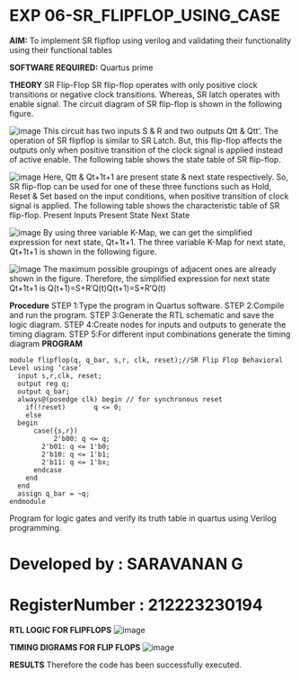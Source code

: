 # EXP 06-SR_FLIPFLOP_USING_CASE

**AIM:**
To implement  SR flipflop using verilog and validating their functionality using their functional tables

**SOFTWARE REQUIRED:**
Quartus prime

**THEORY**
SR Flip-Flop SR flip-flop operates with only positive clock transitions or negative clock transitions. Whereas, SR latch operates with enable signal. The circuit diagram of SR flip-flop is shown in the following figure.

![image](https://github.com/naavaneetha/SR-FLIPFLOP-USING-CASE/assets/154305477/0f710028-ad52-4d3e-9276-8714cf023a25)
This circuit has two inputs S & R and two outputs Qtt & Qtt’. The operation of SR flipflop is similar to SR Latch. But, this flip-flop affects the outputs only when positive transition of the clock signal is applied instead of active enable. The following table shows the state table of SR flip-flop.

![image](https://github.com/naavaneetha/SR-FLIPFLOP-USING-CASE/assets/154305477/dabfc4f4-87e3-4cbc-9472-f89ee1b5ed30) 
Here, Qtt & Qt+1t+1 are present state & next state respectively. So, SR flip-flop can be used for one of these three functions such as Hold, Reset & Set based on the input conditions, when positive transition of clock signal is applied. The following table shows the characteristic table of SR flip-flop. Present Inputs Present State Next State

![image](https://github.com/naavaneetha/SR-FLIPFLOP-USING-CASE/assets/154305477/dd90d16c-aec5-4290-a586-e2346b1e9eb5) 
By using three variable K-Map, we can get the simplified expression for next state, Qt+1t+1. The three variable K-Map for next state, Qt+1t+1 is shown in the following figure.

![image](https://github.com/naavaneetha/SR-FLIPFLOP-USING-CASE/assets/154305477/473efad6-d70b-4ca7-aeb7-898bbfca319f)
The maximum possible groupings of adjacent ones are already shown in the figure. Therefore, the simplified expression for next state Qt+1t+1 is Q(t+1)=S+R′Q(t)Q(t+1)=S+R′Q(t)

**Procedure**
STEP 1:Type the program in Quartus software.
STEP 2:Compile and run the program.
STEP 3:Generate the RTL schematic and save the logic diagram.
STEP 4:Create nodes for inputs and outputs to generate the timing diagram.
STEP 5:For different input combinations generate the timing diagram
**PROGRAM**
```
module flipflop(q, q_bar, s,r, clk, reset);//SR Flip Flop Behavioral Level using ‘case’ 
  input s,r,clk, reset;
  output reg q;
  output q_bar;
  always@(posedge clk) begin // for synchronous reset
    if(!reset)       q <= 0;
    else 
  begin
      case({s,r})       
	       2'b00: q <= q;		  
        2'b01: q <= 1'b0;
        2'b10: q <= 1'b1;		 
        2'b11: q <= 1'bx;                     
      endcase
    end
  end
  assign q_bar = ~q;
endmodule
```
Program for logic gates and verify its truth table in quartus using Verilog programming.

# Developed by : SARAVANAN G
# RegisterNumber : 212223230194

**RTL LOGIC FOR FLIPFLOPS**
![image](https://github.com/baskarsaraswathy/SR-FLIPFLOP-USING-CASE/assets/144871005/c02028f8-ee80-4794-bf78-b1d690cf3562)

**TIMING DIGRAMS FOR FLIP FLOPS**
![image](https://github.com/baskarsaraswathy/SR-FLIPFLOP-USING-CASE/assets/144871005/d03e0071-2bdf-4c3f-9ce6-e426df758fb2)

**RESULTS**
Therefore the code has been successfully executed.
